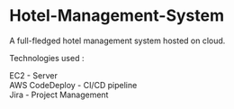# Hotel-Management-System
A full-fledged hotel management system hosted on cloud.


Technologies used : 

EC2 - Server  
AWS CodeDeploy - CI/CD pipeline   
Jira - Project Management   
